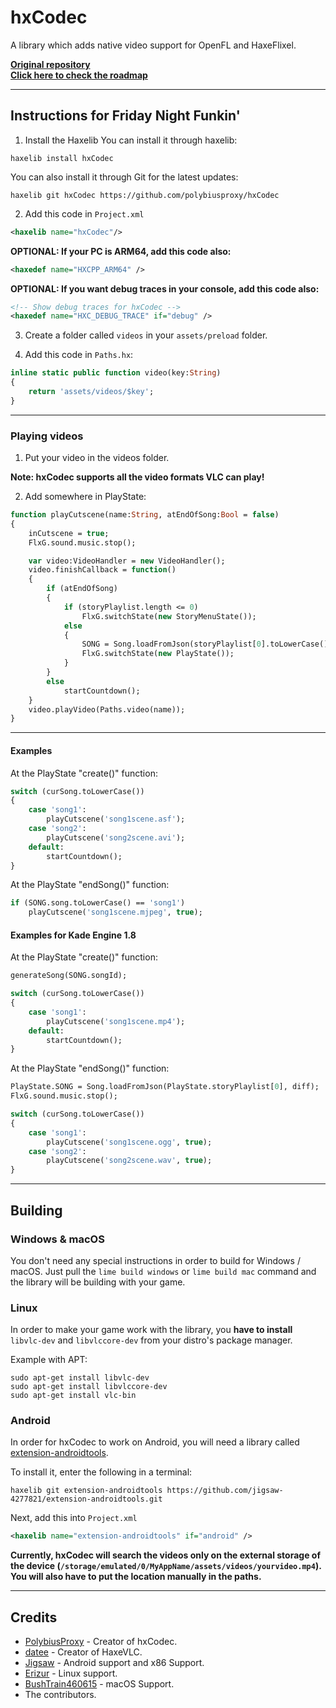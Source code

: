 # hxCodec
A library which adds native video support for OpenFL and HaxeFlixel.

**[Original repository](https://github.com/polybiusproxy/PolyEngine)**          
**[Click here to check the roadmap](https://github.com/polybiusproxy/hxCodec/projects/1)**

--------------------------

## Instructions for Friday Night Funkin'

1. Install the Haxelib
You can install it through haxelib:
```
haxelib install hxCodec
```

You can also install it through Git for the latest updates:
```
haxelib git hxCodec https://github.com/polybiusproxy/hxCodec
```

2. Add this code in `Project.xml`
```xml
<haxelib name="hxCodec"/>
```

**OPTIONAL: If your PC is ARM64, add this code also:**
```xml
<haxedef name="HXCPP_ARM64" />
```

**OPTIONAL: If you want debug traces in your console, add this code also:**
```xml
<!-- Show debug traces for hxCodec -->
<haxedef name="HXC_DEBUG_TRACE" if="debug" />
```

3. Create a folder called `videos` in your `assets/preload` folder.

4. Add this code in `Paths.hx`:
```haxe
inline static public function video(key:String)
{
	return 'assets/videos/$key';
}
```

--------------------------

### Playing videos

1. Put your video in the videos folder.

**Note: hxCodec supports all the video formats VLC can play!**

2. Add somewhere in PlayState:
```haxe
function playCutscene(name:String, atEndOfSong:Bool = false)
{
	inCutscene = true;
	FlxG.sound.music.stop();

	var video:VideoHandler = new VideoHandler();
	video.finishCallback = function()
	{
		if (atEndOfSong)
		{
			if (storyPlaylist.length <= 0)
				FlxG.switchState(new StoryMenuState());
			else
			{
				SONG = Song.loadFromJson(storyPlaylist[0].toLowerCase());
				FlxG.switchState(new PlayState());
			}
		}
		else
			startCountdown();
	}
	video.playVideo(Paths.video(name));
}
```

--------------------------

#### Examples

At the PlayState "create()" function:
```haxe
switch (curSong.toLowerCase())
{
	case 'song1':
		playCutscene('song1scene.asf');
	case 'song2':
		playCutscene('song2scene.avi');
	default:
		startCountdown();
}
```

At the PlayState "endSong()" function:
```haxe
if (SONG.song.toLowerCase() == 'song1')
	playCutscene('song1scene.mjpeg', true);
```

#### Examples for Kade Engine 1.8

At the PlayState "create()" function:
```haxe
generateSong(SONG.songId);

switch (curSong.toLowerCase())
{
	case 'song1':
		playCutscene('song1scene.mp4');
	default:
		startCountdown();
}

```

At the PlayState "endSong()" function:
```haxe
PlayState.SONG = Song.loadFromJson(PlayState.storyPlaylist[0], diff);
FlxG.sound.music.stop();

switch (curSong.toLowerCase())
{
	case 'song1':
		playCutscene('song1scene.ogg', true);
	case 'song2':
		playCutscene('song2scene.wav', true);
}
```

--------------------------

## Building

### Windows & macOS

You don't need any special instructions in order to build for Windows / macOS.
Just pull the `lime build windows` or `lime build mac` command and the library will be building with your game.

### Linux

In order to make your game work with the library, you **have to install** `libvlc-dev` and `libvlccore-dev` from your distro's package manager.

Example with APT:
```
sudo apt-get install libvlc-dev
sudo apt-get install libvlccore-dev
sudo apt-get install vlc-bin
```

### Android

In order for hxCodec to work on Android, you will need a library called [extension-androidtools](https://github.com/jigsaw-4277821/extension-androidtools).

To install it, enter the following in a terminal:
```
haxelib git extension-androidtools https://github.com/jigsaw-4277821/extension-androidtools.git
```

Next, add this into `Project.xml`
```xml
<haxelib name="extension-androidtools" if="android" />
```

**Currently, hxCodec will search the videos only on the external storage of the device (`/storage/emulated/0/MyAppName/assets/videos/yourvideo.mp4`).
You will also have to put the location manually in the paths.**

--------------------------

## Credits

- [PolybiusProxy](https://github.com/polybiusproxy) - Creator of hxCodec.
- [datee](https://github.com/datee) - Creator of HaxeVLC.
- [Jigsaw](https://github.com/jigsaw-4277821) - Android support and x86 Support.
- [Erizur](https://github.com/Erizur) - Linux support.
- [BushTrain460615](https://github.com/BushTrain460615) - macOS Support.
- The contributors.
